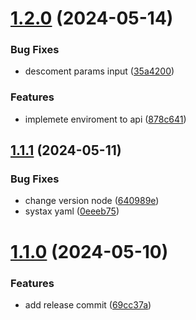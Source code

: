 # [1.2.0](https://github.com/000EZE000/sst-prisma-example-api/compare/v1.1.1...v1.2.0) (2024-05-14)


### Bug Fixes

* descoment params input ([35a4200](https://github.com/000EZE000/sst-prisma-example-api/commit/35a42006963b4aff3c56fe0fec8f4139be43567e))


### Features

* implemete enviroment to api ([878c641](https://github.com/000EZE000/sst-prisma-example-api/commit/878c6418f7982bd0726ce77eba32d040498bb4fa))

## [1.1.1](https://github.com/000EZE000/sst-prisma-example-api/compare/v1.1.0...v1.1.1) (2024-05-11)


### Bug Fixes

* change version node ([640989e](https://github.com/000EZE000/sst-prisma-example-api/commit/640989e3d28388de9af5a7a844dee41029fe09f9))
* systax yaml ([0eeeb75](https://github.com/000EZE000/sst-prisma-example-api/commit/0eeeb755946231b824ecadb375695d4de334b4ba))

# [1.1.0](https://github.com/000EZE000/sst-prisma-example-api/compare/v1.0.0...v1.1.0) (2024-05-10)


### Features

* add release commit ([69cc37a](https://github.com/000EZE000/sst-prisma-example-api/commit/69cc37ab926b9e01e6ff4984284bdd67e1311cfc))
